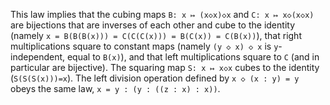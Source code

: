 This law implies that the cubing maps `B: x ↦ (x◇x)◇x` and `C: x ↦ x◇(x◇x)` are bijections that are inverses of each other and cube to the identity (namely `x = B(B(B(x))) = C(C(C(x))) = B(C(x)) = C(B(x))`), that right multiplications square to constant maps (namely `(y ◇ x) ◇ x` is `y`-independent, equal to `B(x)`), and that left multiplications square to `C` (and in particular are bijective).  The squaring map `S: x ↦ x◇x` cubes to the identity (`S(S(S(x)))=x`).  The left division operation defined by `x ◇ (x : y) = y` obeys the same law, `x = y : (y : ((z : x) : x))`.
